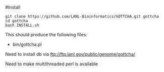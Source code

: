 #Install
```
git clone https://github.com/LANL-Bioinformatics/GOTTCHA.git gottcha
cd gottcha
bash INSTALL.sh
```
This should produce the following files:
* bin/gottcha.pl

Need to install db via 
ftp://ftp.lanl.gov/public/genome/gottcha/

Need to make multithreaded perl is available
